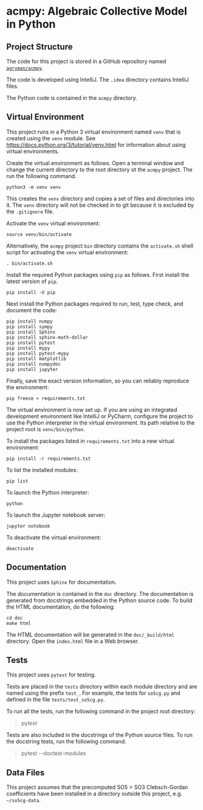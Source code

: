 # acmpy: Algebraic Collective Model in Python

## Project Structure

The code for this project is stored in a GitHub repository named
[`agryman/acmpy`](https://github.com/agryman/acmpy).

The code is developed using IntelliJ. 
The `.idea` directory contains IntelliJ files.

The Python code is contained in the `acmpy` directory.

## Virtual Environment

This project runs in a Python 3 virtual environment
named `venv` that is created using the `venv` module.
See <https://docs.python.org/3/tutorial/venv.html> for information
about using virtual environments.

Create the virtual environment as follows.
Open a terminal window and change the current directory to the root directory ot the `acmpy` project.
The run the following command.

```shell script
python3 -m venv venv
```

This creates the `venv` directory and copies a set of files and directories into it.
The `venv` directory will not be checked in to git because it is excluded by the `.gitignore` file.

Activate the `venv` virtual environment:

```shell script
source venv/bin/activate
```

Alternatively, the `acmpy` project `bin` directory contains the `activate.sh`
shell script for activating the `venv` virtual environment:

```shell script
. bin/activate.sh
```

Install the required Python packages using `pip` as follows.
First install the latest version of `pip`.

```shell script
pip install -U pip
```

Next install the Python packages required to run, test, type check, and document the code:

```shell script
pip install numpy
pip install sympy
pip install Sphinx
pip install sphinx-math-dollar
pip install pytest
pip install mypy
pip install pytest-mypy
pip install matplotlib
pip install numpydoc
pip install jupyter
```

Finally, save the exact version information, so you can reliably reproduce the environment:

```shell script
pip freeze > requirements.txt
```

The virtual environment is now set up.
If you are using an integrated development environment like IntelliJ or PyCharm, configure
the project to use the Python interpreter in the virtual environment.
Its path relative to the project root is `venv/bin/python`.

To install the packages listed in `requirements.txt` into a new virtual environment:

```shell script
pip install -r requirements.txt
```

To list the installed modules:

```shell script
pip list
```

To launch the Python interpreter:

```shell script
python
```

To launch the Jupyter notebook server:

```shell script
jupyter notebook
```

To deactivate the virtual environment:

```shell script
deactivate
```

## Documentation

This project uses `Sphinx` for documentation.

The documentation is contained in the `doc` directory.
The documentation is generated from docstrings embedded in the Python source code.
To build the HTML documentation, do the following:

```shell script
cd doc
make html
```

The HTML documentation will be generated in the `doc/_build/html` directory.
Open the `index.html` file in a Web browser.

## Tests

This project uses `pytest` for testing.

Tests are placed in the `tests` directory within each module directory
and are named using the prefix `test_`. For example, the tests for `so5cg.py`
and defined in the file `tests/test_so5cg.py`.

To run all the tests, run the following command in the project root directory:

> pytest

Tests are also included in the docstrings of the Python source files.
To run the docstring tests, run the following command.

> pytest --doctest-modules

## Data Files

This project assumes that the precomputed SO5 > SO3 Clebsch-Gordan coefficients
have been installed in a directory outside this project, e.g. `~/so5cg-data`.
